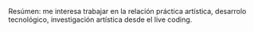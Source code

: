 Resúmen: me interesa trabajar en la relación práctica artística, desarrolo tecnológico, investigación artística desde el live coding.
